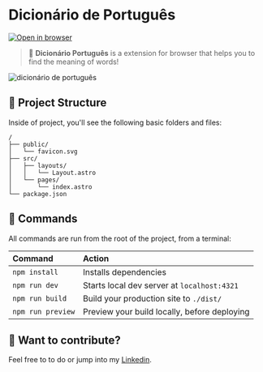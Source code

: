 # Dicionário de Português

[![Open in browser](https://developer.stackblitz.com/img/open_in_stackblitz.svg)](https://dicio-pt.netlify.app/)

> 📖 **Dicionário Português** is a extension for browser that helps you to find the meaning of words!

![dicionário de português](https://github.com/martygo/s3/blob/main/dicio.jpg?raw=true)

## 🚀 Project Structure

Inside of project, you'll see the following basic folders and files:

```text
/
├── public/
│   └── favicon.svg
├── src/
│   ├── layouts/
│   │   └── Layout.astro
│   └── pages/
│       └── index.astro
└── package.json
```

## 🧞 Commands

All commands are run from the root of the project, from a terminal:

| Command                   | Action                                           |
| :------------------------ | :----------------------------------------------- |
| `npm install`             | Installs dependencies                            |
| `npm run dev`             | Starts local dev server at `localhost:4321`      |
| `npm run build`           | Build your production site to `./dist/`          |
| `npm run preview`         | Preview your build locally, before deploying     |

## 👀 Want to contribute?

Feel free to to do or jump into my [Linkedin](https://linkedin/in/martins-gouveia).
